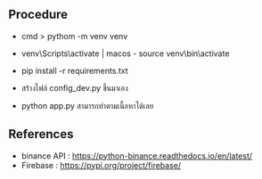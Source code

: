 ## Procedure

* cmd > pythom -m venv venv
* venv\Scripts\activate | macos - source venv\bin\activate
* pip install -r requirements.txt
* สร้างไฟล์ config_dev.py ขึ้นมาเอง

* python app.py สามารถทำตามเนื้อหาได้เลย

## References
* binance API : https://python-binance.readthedocs.io/en/latest/
* Firebase : https://pypi.org/project/firebase/